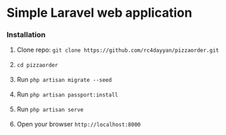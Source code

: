 # Simple Laravel web application

### Installation
1. Clone repo: `git clone https://github.com/rc4dayyan/pizzaorder.git`<br/><br/>
2. `cd pizzaorder`<br/><br/>
3. Run `php artisan migrate --seed`<br/><br/>
4. Run `php artisan passport:install`<br/><br/>
5. Run `php artisan serve`<br/><br/>
6. Open your browser `http://localhost:8000`<br/><br/>
